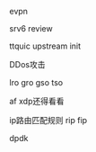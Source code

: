 evpn

srv6 review

ttquic upstream init

DDos攻击

lro gro  gso tso

af xdp还得看看

ip路由匹配规则 rip fip

dpdk